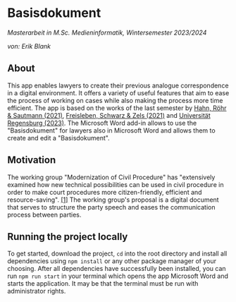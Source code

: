 # Basisdokument

_Masterarbeit in M.Sc. Medieninformatik, Wintersemester 2023/2024_

_von: Erik Blank_

## About

This app enables lawyers to create their previous analogue correspondence in a digital environment. It offers a variety of useful features that aim to ease the process of working on cases while also making the process more time efficient. The app is based on the works of the last semester by [Hahn, Röhr & Sautmann (2021)](https://github.com/kindOfCurly/PS-Basisdokument/wiki/Projekt-Log), [Freisleben, Schwarz & Zels (2021)](https://elearning.uni-regensburg.de/mod/resource/view.php?id=2172773) and [Universität Regensburg (2023)](https://github.com/UniRegensburg/basisdokument). The Microsoft Word add-in allows to use the "Basisdokument" for lawyers also in Microsoft Word and allows them to create and edit a "Basisdokument".

## Motivation

The working group "Modernization of Civil Procedure" has "extensively examined how new technical possibilities can be used in civil procedure in order to make court procedures more citizen-friendly, efficient and resource-saving". [[1]](https://www.brak.de/newsroom/newsletter/nachrichten-aus-berlin/2021/ausgabe-2-2021-v-2712021/modernisierung-des-zivilprozesses-diskussionspapier-der-olg-praesidenten/)
The working group's proposal is a digital document that serves to structure the party speech and eases the communication process between parties.

## Running the project locally

To get started, download the project, `cd` into the root directory and install all dependencies using `npm install` or any other package manager of your choosing. After all dependencies have successfully been installed, you can run `npm run start` in your terminal which opens the app Microsoft Word and starts the application. It may be that the terminal must be run with administrator rights.
